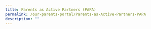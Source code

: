 ```yaml
---
title: Parents as Active Partners (PAPA)
permalink: /our-parents-portal/Parents-as-Active-Partners-PAPA
description: ""
---
```

